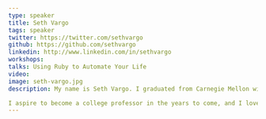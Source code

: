 ```yaml
---
type: speaker
title: Seth Vargo
tags: speaker
twitter: https://twitter.com/sethvargo
github: https://github.com/sethvargo
linkedin: http://www.linkedin.com/in/sethvargo
workshops:
talks: Using Ruby to Automate Your Life
video: 
image: seth-vargo.jpg
description: My name is Seth Vargo. I graduated from Carnegie Mellon with a B.S. in Information Systems in 2013. I specialize in Ruby development, System Administration, Automation, Chef, Security, and Usability. I'm a big proponent of open-source and like to hack on projects in my spare time.

I aspire to become a college professor in the years to come, and I love teaching.
---
```


